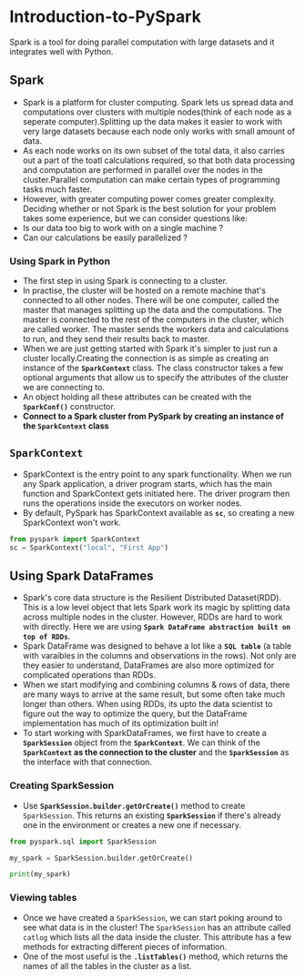 # Introduction-to-PySpark
Spark is a tool for doing parallel computation with large datasets and it integrates well with Python.

## Spark
- Spark is a platform for cluster computing. Spark lets us spread data and computations over clusters with multiple nodes(think of each node as a seperate computer).Splitting up the data makes it easier to work with very large datasets because each node only works with small amount of data.
- As each node works on its own subset of the total data, it also carries out a part of the toatl calculations required, so that both data processing and computation are performed in parallel over the nodes in the cluster.Parallel computation can make certain types of programming tasks much faster.
- However, with greater computing power comes greater complexity. Deciding whether or not Spark is the best solution for your problem takes some experience, but we can consider questions like:
- Is our data too big to work with on a single machine ?
- Can our calculations be easily parallelized ?

### Using Spark in Python
- The first step in using Spark is connecting to a cluster.
- In practise, the cluster will be hosted on a remote machine that's connected to all other nodes. There will be one computer, called the master that manages splitting up the data and the computations. The master is connected to the rest of the computers in the cluster, which are called worker. The master sends the workers data and calculations to run, and they send their results back to master.
- When we are just getting started with Spark it's simpler to just run a cluster locally.Creating the connection is as simple as creating an instance of the **`SparkContext`** class. The class constructor takes a few optional arguments that allow us to specify the attributes of the cluster we are connecting to.
- An object holding all these attributes can be created with the **`SparkConf()`** constructor.
- **Connect to a Spark cluster from PySpark by creating an instance of the `SparkContext` class**

## `SparkContext`
- SparkContext is the entry point to any spark functionality. When we run any Spark application, a driver program starts, which has the main function and SparkContext gets initiated here. The driver program then runs the operations inside the executors on worker nodes.
- By default, PySpark has SparkContext available as **`sc`**, so creating a new SparkContext won't work.

```python
from pyspark import SparkContext
sc = SparkContext("local", "First App")
```

## Using Spark DataFrames
- Spark's core data structure is the Resilient Distributed Dataset(RDD). This is a low level object that lets Spark work its magic by splitting data across multiple nodes in the cluster. However, RDDs are hard to work with directly. Here we are using **`Spark DataFrame abstraction built on top of RDDs`**.
- Spark DataFrame was designed to behave a lot like a **`SQL table`** (a table with varaibles in the columns and observations in the rows). Not only are they easier to understand, DataFrames are also more optimized for complicated operations than RDDs.
- When we start modifying and combining columns & rows of data, there are many ways to arrive at the same result, but some often take much longer than others. When using RDDs, its upto the data scientist to figure out the way to optimize the query, but the DataFrame implementation has much of its optimization built in!
- To start working with SparkDataFrames, we first have to create a **`SparkSession`** object from the **`SparkContext`**. We can think of the **`SparkContext` as the connection to the cluster** and the **`SparkSession`** as the interface with that connection.


### Creating SparkSession
- Use **`SparkSession.builder.getOrCreate()`** method to create `SparkSession`. This returns an existing **`SparkSession`** if there's already one in the environment or creates a new one if necessary.

```python
from pyspark.sql import SparkSession

my_spark = SparkSession.builder.getOrCreate()

print(my_spark)
```


### Viewing tables
- Once we have created a `SparkSession`, we can start poking around to see what data is in the cluster! The `SparkSession` has an attribute called `catlog` which lists all the data inside the cluster. This attribute has a few methods for extracting different pieces of information.
- One of the most useful is the **`.listTables()`** method, which returns the names of all the tables in the cluster as a list.

































